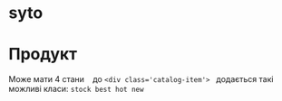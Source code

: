 # syto
# Продукт
Може мати 4 стани ``` ```
до  ```<div class='catalog-item'> ``` додається такі можливі класи:  ```stock best hot new```
